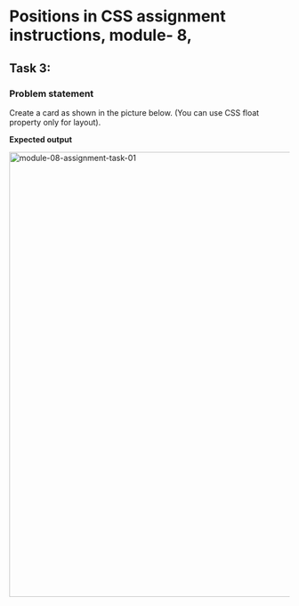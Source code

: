# Positions in CSS assignment instructions, module- 8,

## Task 3:

### Problem statement

Create a card as shown in the picture below. (You can use CSS float property only for layout).

**Expected output**

<img src="https://drive.google.com/uc?export=view&id=1nBY6d0Q85BUeblV_bnWvgPCMuczNOXHT" width="800px"  alt="module-08-assignment-task-01"/>
